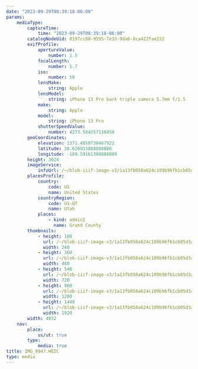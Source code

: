 ```yaml
---
date: "2023-09-29T08:39:18-06:00"
params:
    mediaType:
        captureTime:
            time: "2023-09-29T08:39:18-06:00"
        catalogNodeUid: 0197cc00-9595-7e33-9da6-8ca422fae222
        exifProfile:
            apertureValue:
                number: 1.5
            focalLength:
                number: 5.7
            iso:
                number: 50
            lensMake:
                string: Apple
            lensModel:
                string: iPhone 13 Pro back triple camera 5.7mm f/1.5
            make:
                string: Apple
            model:
                string: iPhone 13 Pro
            shutterSpeedValue:
                number: 4273.504257116458
        geoCoordinates:
            elevation: 1371.4850730467922
            latitude: 38.626913888888886
            longitude: -109.59161388888889
        height: 3024
        imageService:
            infoUrl: /~/blob-iiif-image-v3/1a13fb058a624c109b96fb1cb05d3ac01d23361f6d100f0b70d36897df66d758/info.json
        placesProfile:
            country:
                code: US
                name: United States
            countryRegion:
                code: US-UT
                name: Utah
            places:
                - kind: admin2
                  name: Grand County
        thumbnails:
            - height: 180
              url: /~/blob-iiif-image-v3/1a13fb058a624c109b96fb1cb05d3ac01d23361f6d100f0b70d36897df66d758/full/240%2C180/0/default.jpg
              width: 240
            - height: 360
              url: /~/blob-iiif-image-v3/1a13fb058a624c109b96fb1cb05d3ac01d23361f6d100f0b70d36897df66d758/full/480%2C360/0/default.jpg
              width: 480
            - height: 540
              url: /~/blob-iiif-image-v3/1a13fb058a624c109b96fb1cb05d3ac01d23361f6d100f0b70d36897df66d758/full/720%2C540/0/default.jpg
              width: 720
            - height: 960
              url: /~/blob-iiif-image-v3/1a13fb058a624c109b96fb1cb05d3ac01d23361f6d100f0b70d36897df66d758/full/1280%2C960/0/default.jpg
              width: 1280
            - height: 1440
              url: /~/blob-iiif-image-v3/1a13fb058a624c109b96fb1cb05d3ac01d23361f6d100f0b70d36897df66d758/full/1920%2C1440/0/default.jpg
              width: 1920
        width: 4032
    nav:
        place:
            us/ut: true
        type:
            media: true
title: IMG_8947.HEIC
type: media
---
```

